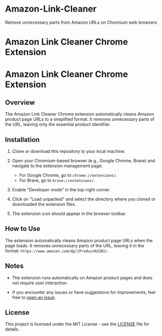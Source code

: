 # Amazon-Link-Cleaner
Remove unnecessary parts from Amazon URLs on Chromium web browsers

# Amazon Link Cleaner Chrome Extension

# Amazon Link Cleaner Chrome Extension

## Overview

The Amazon Link Cleaner Chrome extension automatically cleans Amazon product page URLs to a simplified format. It removes unnecessary parts of the URL, leaving only the essential product identifier.

## Installation

1. Clone or download this repository to your local machine.

2. Open your Chromium-based browser (e.g., Google Chrome, Brave) and navigate to the extension management page:
   - For Google Chrome, go to `chrome://extensions/`.
   - For Brave, go to `brave://extensions/`.

3. Enable "Developer mode" in the top-right corner.

4. Click on "Load unpacked" and select the directory where you cloned or downloaded the extension files.

5. The extension icon should appear in the browser toolbar.

## How to Use

The extension automatically cleans Amazon product page URLs when the page loads. It removes unnecessary parts of the URL, leaving it in the format: `https://www.amazon.com/dp/{ProductASIN}/`.

## Notes

- The extension runs automatically on Amazon product pages and does not require user interaction.

- If you encounter any issues or have suggestions for improvements, feel free to [open an issue](https://github.com/yourusername/amazon-link-cleaner-extension/issues).

## License

This project is licensed under the MIT License - see the [LICENSE](LICENSE) file for details.
